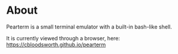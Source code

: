 # About

Pearterm is a small terminal emulator with a built-in bash-like shell.

It is currently viewed through a browser, here: https://cbloodsworth.github.io/pearterm
